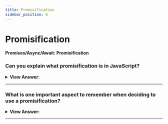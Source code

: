 ```yaml
---
title: Promisification
sidebar_position: 6
---
```


# Promisification

**Promises/Async/Await: Promisification**

<head>
  <title>Promisification - JavaScript Interview Questions & Answers</title>
  <meta charSet="utf-8" />
</head>

### Can you explain what promisification is in JavaScript?

<details>
  <summary><strong>View Answer:</strong></summary>
  <div>
  <div><strong>Interview Response:</strong> “Promisification” is a long word for a simple transformation. It is the conversion of a function that accepts a callback into a function that returns a promise. Such transformations are often required in real-life, as many functions and libraries are callback-based. But promises are more convenient, so it makes sense to promisify them.
</div><br />
  <div><strong className="codeExample">Code Example:</strong><br /><br />

  <div></div>

```js
let loadScriptPromise = function (src) {
  return new Promise((resolve, reject) => {
    loadScript(src, (err, script) => {
      if (err) reject(err);
      else resolve(script);
    });
  });
};

// usage:
// loadScriptPromise('path/script.js').then(...)
```

  </div>
  </div>
</details>

---

### What is one important aspect to remember when deciding to use a promisification?

<details>
  <summary><strong>View Answer:</strong></summary>
  <div>
  <div><strong>Interview Response:</strong> Promisification is a great approach, especially when you use async/await, but not a total replacement for callbacks. Remember, a promise may have only one result, but a callback may technically be called many times. So promisification is only meant for functions that call the callback once. Further calls will be ignored.
</div>
  </div>
</details>

---
